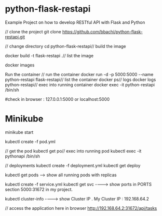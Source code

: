 # python-flask-restapi
Example Project on how to develop RESTful API with Flask and Python



// clone the project
git clone https://github.com/bbachi/python-flask-restapi.git

// change directory
cd python-flask-restapi// build the image

docker build -t flask-restapi .// list the image

docker images


Run the container
// run the container
docker run -d -p 5000:5000 --name python-restapi flask-restapi// list the container
docker ps// logs
docker logs python-restapi// exec into running container
docker exec -it python-restapi /bin/sh

#check in browser :  127.0.0.1:5000  or  localhost:5000 

# Minikube 

minikube start


kubectl create -f pod.yml

// get the pod
kubectl get po// exec into running pod
kubectl exec -it pythonapi /bin/sh

// deployments
kubectl create -f deployment.yml
kubectl get deploy

kubectl get pods --> show all running pods with replicas


kubectl create -f service.yml
kubectl get svc    ---->  show ports in PORTS section     5000:31672 in my project.


kubectl cluster-info ----> show Cluster IP . My Cluster IP : 192.168.64.2

// access the application here in browser
http://192.168.64.2:31672/api/tasks
